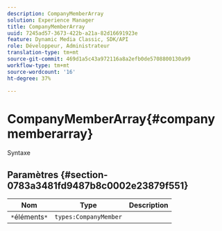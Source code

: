 ```yaml
---
description: CompanyMemberArray
solution: Experience Manager
title: CompanyMemberArray
uuid: 7245ad57-3673-422b-a21a-82d16691923e
feature: Dynamic Media Classic, SDK/API
role: Développeur, Administrateur
translation-type: tm+mt
source-git-commit: 469d1a5c43a972116a8a2efb0de5708800130a99
workflow-type: tm+mt
source-wordcount: '16'
ht-degree: 37%

---
```



# CompanyMemberArray{#companymemberarray}

Syntaxe

## Paramètres {#section-0783a3481fd9487b8c0002e23879f551}

| Nom | Type | Description |
|---|---|---|
| `*`éléments`*` | `types:CompanyMember` |  |

